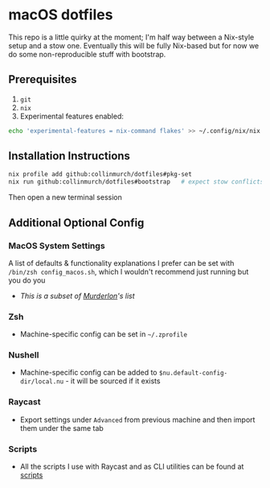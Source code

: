 # macOS dotfiles

This repo is a little quirky at the moment; I'm half way between a Nix-style setup and a stow one.
Eventually this will be fully Nix-based but for now we do some non-reproducible stuff with bootstrap.

## Prerequisites

1. `git`
2. `nix`
3. Experimental features enabled:

```bash
echo 'experimental-features = nix-command flakes' >> ~/.config/nix/nix.conf
```

## Installation Instructions

```bash
nix profile add github:collinmurch/dotfiles#pkg-set
nix run github:collinmurch/dotfiles#bootstrap   # expect stow conflicts the first time you run this
```

Then open a new terminal session

## Additional Optional Config

### MacOS System Settings

A list of defaults & functionality explanations I prefer can be set with `/bin/zsh config_macos.sh`, which I wouldn't recommend just running but you do you

- _This is a subset of [Murderlon](https://github.com/murderlon)'s list_

### Zsh

- Machine-specific config can be set in `~/.zprofile`

### Nushell

- Machine-specific config can be added to `$nu.default-config-dir/local.nu` - it will be sourced if it exists

### Raycast

- Export settings under `Advanced` from previous machine and then import them under the same tab

### Scripts

- All the scripts I use with Raycast and as CLI utilities can be found at [scripts](https://github.com/collinmurch/scripts)
